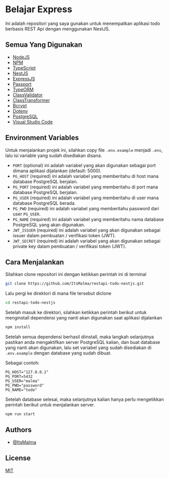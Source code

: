 # Belajar Express

Ini adalah repositori yang saya gunakan untuk menempatkan aplikasi todo berbasis REST Api dengan menggunakan NestJS.

## Semua Yang Digunakan

- [NodeJS](https://nodejs.org)
- [NPM](https://www.npmjs.com)
- [TypeScript](https://www.typescriptlang.org)
- [NestJS](https://nestjs.com)
- [ExpressJS](https://expressjs.com/)
- [Passport](https://www.passportjs.org/)
- [TypeORM](https://typeorm.io/)
- [ClassValidator](https://github.com/typestack/class-validator)
- [ClassTransformer](https://github.com/typestack/class-transformer)
- [Bcrypt](https://www.npmjs.com/package/bcrypt)
- [Dotenv](https://www.npmjs.com/package/dotenv)
- [PostgreSQL](https://www.postgresql.org)
- [Visual Studio Code](https://code.visualstudio.com/)

## Environment Variables

Untuk menjalankan projek ini, silahkan copy file `.env.example` menjadi `.env`, lalu isi variable yang sudah disediakan disana.

- `PORT` (optional) ini adalah variabel yang akan digunakan sebagai port dimana aplikasi dijalankan (default: 5000).
- `PG_HOST` (required) ini adalah variabel yang memberitahu di host mana database PostgreSQL berjalan.
- `PG_PORT` (required) ini adalah variabel yang memberitahu di port mana database PostgreSQL berjalan.
- `PG_USER` (required) ini adalah variabel yang memberitahu di user mana database PostgreSQL berada.
- `PG_PWD` (required) ini adalah variabel yang memberitahu password dari user `PG_USER`.
- `PG_NAME` (required) ini adalah variabel yang memberitahu nama database PostgreSQL yang akan digunakan.
- `JWT_ISSUER` (required) ini adalah variabel yang akan digunakan sebagai issuer dalam pembuatan / verifikasi token (JWT).
- `JWT_SECRET` (required) ini adalah variabel yang akan digunakan sebagai private key dalam pembuatan / verifikasi token (JWT).

## Cara Menjalankan

Silahkan clone repositori ini dengan ketikkan perintah ini di terminal

```bash
git clone https://github.com/ItsMalma/restapi-todo-nestjs.git
```

Lalu pergi ke direktori di mana file tersebut diclone

```bash
cd restapi-todo-nestjs
```

Setelah masuk ke direktori, silahkan ketikkan perintah berikut untuk menginstall dependensi yang nanti akan digunakan saat aplikasi dijalankan

```bash
npm install
```

Setelah semua dependensi berhasil diinstall, maka langkah selanjutnya pastikan anda mengaktifkan server PostgreSQL kalian, dan buat database yang nanti akan digunakan, lalu set variabel yang sudah disediakan di `.env.example` dengan database yang sudah dibuat.

Sebagai contoh:

```env
PG_HOST="127.0.0.1"
PG_PORT=5432
PG_USER="malma"
PG_PWD="password"
PG_NAME="todo"
```

Setelah database selesai, maka selanjutnya kalian hanya perlu mengetikkan perintah berikut untuk menjalankan server.

```bash
npm run start
```

## Authors

- [@ItsMalma](https://www.github.com/ItsMalma)

## License

[MIT](https://choosealicense.com/licenses/mit/)

